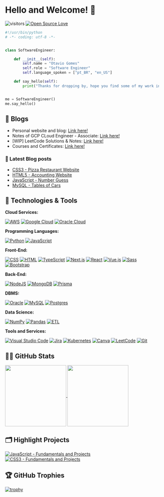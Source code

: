 # Hello and Welcome! 👋

![visitors](https://visitor-badge.laobi.icu/badge?page_id=otgomes)
[![Open Source Love](https://badges.frapsoft.com/os/v1/open-source.svg?v=102)](https://github.com/ellerbrock/open-source-badge/)

```python
#!/usr/bin/python
# -*- coding: utf-8 -*-


class SoftwareEngineer:

    def __init__(self):
        self.name = "Otavio Gomes"
        self.role = "Software Engineer"
        self.language_spoken = ["pt_BR", "en_US"]

    def say_hello(self):
        print("Thanks for dropping by, hope you find some of my work interesting.")


me = SoftwareEngineer()
me.say_hello()
```

## 📝 Blogs

- Personal website and blog: [Link here!](https://github.com/otgomes)
- Notes of GCP CLoud Engineer - Associate: [Link here!](https://drive.google.com/file/d/1MeKb1wB621PHVSwTSRtId0b41YvgcgGU/view?usp=sharing)
- [WIP] LeetCode Solutions & Notes: [Link here!](https://leetcode.com/u/otgomes/)
- Courses and Certificates: [Link here!](https://drive.google.com/drive/folders/1fgxkILf6TiBwWazJHm7EcvO9ectZ2s0P?usp=sharing)

### 📔 Latest Blog posts

<!-- BLOG-POST-LIST:START -->
- [CSS3 - Pizza Restaurant Website](https://github.com/otgomes/css3/tree/main/16-Exerc_final)
- [HTML5 - Accounting Website](https://github.com/otgomes/html5/tree/main/14-accounting-website)
- [JavaScript - Number Guess](https://github.com/otgomes/javascript/tree/main/18-number-guess)
- [MySQL - Tables of Cars](https://github.com/otgomes/mysql)

<!-- BLOG-POST-LIST:END -->

## 🔧 Technologies & Tools

**Cloud Services:**

[![AWS](https://img.shields.io/badge/AWS-%23FF9900.svg?logo=amazon-web-services&logoColor=white)](#)
[![Google Cloud](https://img.shields.io/badge/Google%20Cloud-%234285F4.svg?logo=google-cloud&logoColor=white)](#)
[![Oracle Cloud](https://custom-icon-badges.demolab.com/badge/Oracle%20Cloud-F80000?logo=oracle&logoColor=white)](#)

**Programming Languages:**

[![Python](https://img.shields.io/badge/Python-3776AB?logo=python&logoColor=fff)](#)
[![JavaScript](https://img.shields.io/badge/JavaScript-F7DF1E?logo=javascript&logoColor=000)](#)

**Front-End:**

[![CSS](https://img.shields.io/badge/CSS-1572B6?logo=css3&logoColor=fff)](#)
[![HTML](https://img.shields.io/badge/HTML-%23E34F26.svg?logo=html5&logoColor=white)](#)
[![TypeScript](https://img.shields.io/badge/TypeScript-3178C6?logo=typescript&logoColor=fff)](#)
[![Next.js](https://img.shields.io/badge/Next.js-black?logo=next.js&logoColor=white)](#)
[![React](https://img.shields.io/badge/React-%2320232a.svg?logo=react&logoColor=%2361DAFB)](#)
[![Vue.js](https://img.shields.io/badge/Vue.js-4FC08D?logo=vuedotjs&logoColor=fff)](#)
[![Sass](https://img.shields.io/badge/Sass-C69?logo=sass&logoColor=fff)](#)
[![Bootstrap](https://img.shields.io/badge/Bootstrap-7952B3?logo=bootstrap&logoColor=fff)](#)

**Back-End:**

[![NodeJS](https://img.shields.io/badge/Node.js-6DA55F?logo=node.js&logoColor=white)](#)
[![MongoDB](https://img.shields.io/badge/MongoDB-%234ea94b.svg?logo=mongodb&logoColor=white)](#)
[![Prisma](https://img.shields.io/badge/Prisma-2D3748?logo=prisma&logoColor=white)](#)

**DBMS:**

[![Oracle](https://custom-icon-badges.demolab.com/badge/Oracle-F80000?logo=oracle&logoColor=fff)](#)
[![MySQL](https://img.shields.io/badge/MySQL-4479A1?logo=mysql&logoColor=fff)](#)
[![Postgres](https://img.shields.io/badge/Postgres-%23316192.svg?logo=postgresql&logoColor=white)](#)

**Data Science:**

[![NumPy](https://img.shields.io/badge/NumPy-4DABCF?logo=numpy&logoColor=fff)](#)
[![Pandas](https://img.shields.io/badge/Pandas-150458?logo=pandas&logoColor=fff)](#)
[![ETL](https://custom-icon-badges.demolab.com/badge/ETL-9370DB?logo=etl-logo&logoColor=fff)](#)

**Tools and Services:**

[![Visual Studio Code](https://custom-icon-badges.demolab.com/badge/Visual%20Studio%20Code-0078d7.svg?logo=vsc&logoColor=white)](#)
[![Jira](https://img.shields.io/badge/Jira-0052CC?logo=jira&logoColor=fff)](#)
[![Kubernetes](https://img.shields.io/badge/Kubernetes-326CE5?logo=kubernetes&logoColor=fff)](#)
[![Canva](https://img.shields.io/badge/Canva-%2300C4CC.svg?&logo=Canva&logoColor=white)](#)
[![LeetCode](https://img.shields.io/badge/LeetCode-000000?logo=LeetCode&logoColor=#d16c06)](#)
[![Git](https://img.shields.io/badge/Git-F05032?logo=git&logoColor=fff)](#)

## 👨‍💻 GitHub Stats

<a href="https://github.com/otgomes/github-readme-stats">
  <img height=200 align="center" src="https://github-readme-stats.vercel.app/api?username=otgomes&show_icons=true&theme=calm_pink&rank_icon=github&title_color=8957e5&text_color=f5f0e1&icon_color=fa5e55&bg_color=11161c&border_color=f5f0e1" />
</a>
<a href="https://github.com/otgomes/convoychat">
  <img height=200 align="center" src="https://github-readme-stats.vercel.app/api/top-langs?username=otgomes&layout=compact&langs_count=8&card_width=320&theme=calm_pink&title_color=8957e5&text_color=f5f0e1&icon_color=&bg_color=11161c&border_color=f5f0e1" />
</a>

## 🗂️ Highlight Projects

<a href="https://github.com/otgomes/javascript">
  <img align="center" src="https://github-readme-stats.vercel.app/api/pin/?username=otgomes&repo=javascript&theme=catppuccin_latte" alt="JavaScript - Fundamentals and Projects" />
</a>
<a href="https://github.com/otgomes/css3">
  <img align="center" src="https://github-readme-stats.vercel.app/api/pin/?username=otgomes&repo=css3&theme=catppuccin_latte" alt="CSS3 - Fundamentals and Projects" />
</a>

## 🏆 GitHub Trophies

[![trophy](https://github-profile-trophy.vercel.app/?username=otgomes&theme=discord)](https://github.com/otgomes/github-profile-trophy)

